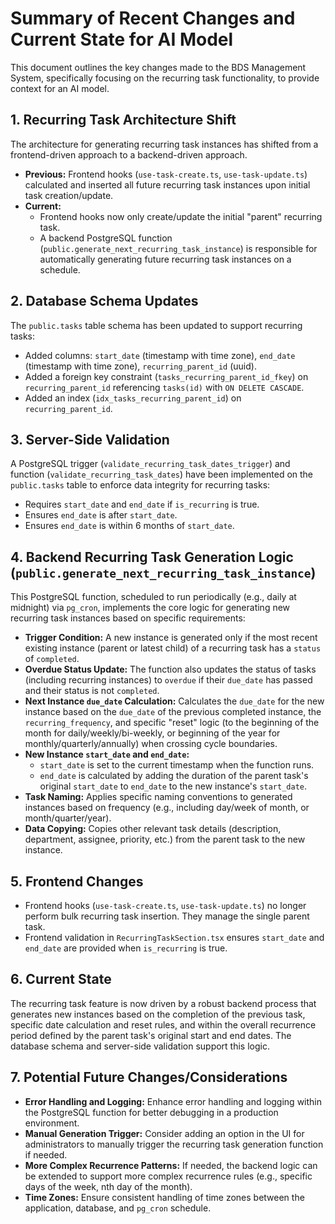 # Summary of Recent Changes and Current State for AI Model

This document outlines the key changes made to the BDS Management System, specifically focusing on the recurring task functionality, to provide context for an AI model.

## 1. Recurring Task Architecture Shift

The architecture for generating recurring task instances has shifted from a frontend-driven approach to a backend-driven approach.

- **Previous:** Frontend hooks (`use-task-create.ts`, `use-task-update.ts`) calculated and inserted all future recurring task instances upon initial task creation/update.
- **Current:**
    - Frontend hooks now only create/update the initial "parent" recurring task.
    - A backend PostgreSQL function (`public.generate_next_recurring_task_instance`) is responsible for automatically generating future recurring task instances on a schedule.

## 2. Database Schema Updates

The `public.tasks` table schema has been updated to support recurring tasks:

- Added columns: `start_date` (timestamp with time zone), `end_date` (timestamp with time zone), `recurring_parent_id` (uuid).
- Added a foreign key constraint (`tasks_recurring_parent_id_fkey`) on `recurring_parent_id` referencing `tasks(id)` with `ON DELETE CASCADE`.
- Added an index (`idx_tasks_recurring_parent_id`) on `recurring_parent_id`.

## 3. Server-Side Validation

A PostgreSQL trigger (`validate_recurring_task_dates_trigger`) and function (`validate_recurring_task_dates`) have been implemented on the `public.tasks` table to enforce data integrity for recurring tasks:

- Requires `start_date` and `end_date` if `is_recurring` is true.
- Ensures `end_date` is after `start_date`.
- Ensures `end_date` is within 6 months of `start_date`.

## 4. Backend Recurring Task Generation Logic (`public.generate_next_recurring_task_instance`)

This PostgreSQL function, scheduled to run periodically (e.g., daily at midnight) via `pg_cron`, implements the core logic for generating new recurring task instances based on specific requirements:

- **Trigger Condition:** A new instance is generated only if the most recent existing instance (parent or latest child) of a recurring task has a `status` of `completed`.
- **Overdue Status Update:** The function also updates the status of tasks (including recurring instances) to `overdue` if their `due_date` has passed and their status is not `completed`.
- **Next Instance `due_date` Calculation:** Calculates the `due_date` for the new instance based on the `due_date` of the previous completed instance, the `recurring_frequency`, and specific "reset" logic (to the beginning of the month for daily/weekly/bi-weekly, or beginning of the year for monthly/quarterly/annually) when crossing cycle boundaries.
- **New Instance `start_date` and `end_date`:**
    - `start_date` is set to the current timestamp when the function runs.
    - `end_date` is calculated by adding the duration of the parent task's original `start_date` to `end_date` to the new instance's `start_date`.
- **Task Naming:** Applies specific naming conventions to generated instances based on frequency (e.g., including day/week of month, or month/quarter/year).
- **Data Copying:** Copies other relevant task details (description, department, assignee, priority, etc.) from the parent task to the new instance.

## 5. Frontend Changes

- Frontend hooks (`use-task-create.ts`, `use-task-update.ts`) no longer perform bulk recurring task insertion. They manage the single parent task.
- Frontend validation in `RecurringTaskSection.tsx` ensures `start_date` and `end_date` are provided when `is_recurring` is true.

## 6. Current State

The recurring task feature is now driven by a robust backend process that generates new instances based on the completion of the previous task, specific date calculation and reset rules, and within the overall recurrence period defined by the parent task's original start and end dates. The database schema and server-side validation support this logic.

## 7. Potential Future Changes/Considerations

- **Error Handling and Logging:** Enhance error handling and logging within the PostgreSQL function for better debugging in a production environment.
- **Manual Generation Trigger:** Consider adding an option in the UI for administrators to manually trigger the recurring task generation function if needed.
- **More Complex Recurrence Patterns:** If needed, the backend logic can be extended to support more complex recurrence rules (e.g., specific days of the week, nth day of the month).
- **Time Zones:** Ensure consistent handling of time zones between the application, database, and `pg_cron` schedule.
